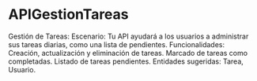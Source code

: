 # APIGestionTareas
Gestión de Tareas:  Escenario: Tu API ayudará a los usuarios a administrar sus tareas diarias, como una lista de pendientes. Funcionalidades: Creación, actualización y eliminación de tareas. Marcado de tareas como completadas. Listado de tareas pendientes. Entidades sugeridas: Tarea, Usuario.
